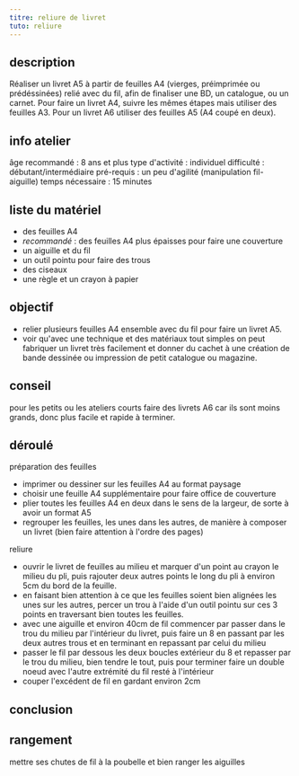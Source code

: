 ```yaml
---
titre: reliure de livret
tuto: reliure
---
```


## description
Réaliser un livret A5 à partir de feuilles A4 (vierges, préimprimée ou prédéssinées) relié avec du fil, afin de finaliser une BD, un catalogue, ou un carnet.
Pour faire un livret A4, suivre les mêmes étapes mais utiliser des feuilles A3. Pour un livret A6 utiliser des feuilles A5 (A4 coupé en deux).

## info atelier
âge recommandé : 8 ans et plus
type d'activité : individuel
difficulté : débutant/intermédiaire
pré-requis : un peu d'agilité (manipulation fil-aiguille)
temps nécessaire : 15 minutes

## liste du matériel
- des feuilles A4
- *recommandé* : des feuilles A4 plus épaisses pour faire une couverture
- un aiguille et du fil
- un outil pointu pour faire des trous
- des ciseaux
- une règle et un crayon à papier

## objectif
- relier plusieurs feuilles A4 ensemble avec du fil pour faire un livret A5.
- voir qu'avec une technique et des matériaux tout simples on peut fabriquer un livret très facilement et donner du cachet à une création de bande dessinée ou impression de petit catalogue ou magazine.

## conseil
pour les petits ou les ateliers courts faire des livrets A6 car ils sont moins grands, donc plus facile et rapide à terminer.

## déroulé
préparation des feuilles
- imprimer ou dessiner sur les feuilles A4 au format paysage
- choisir une feuille A4 supplémentaire pour faire office de couverture
- plier toutes les feuilles A4 en deux dans le sens de la largeur, de sorte à avoir un format A5
- regrouper les feuilles, les unes dans les autres, de manière à composer un livret (bien faire attention à l'ordre des pages)

reliure
- ouvrir le livret de feuilles au milieu et marquer d'un point au crayon le milieu du pli, puis rajouter deux autres points le long du pli à environ 5cm du bord de la feuille.
- en faisant bien attention à ce que les feuilles soient bien alignées les unes sur les autres, percer un trou à l'aide d'un outil pointu sur ces 3 points en traversant bien toutes les feuilles.
- avec une aiguille et environ 40cm de fil commencer par passer dans le trou du milieu par l'intérieur du livret, puis faire un 8 en passant par les deux autres trous et en terminant en repassant par celui du milieu
- passer le fil par dessous les deux boucles extérieur du 8 et repasser par le trou du milieu, bien tendre le tout, puis pour terminer faire un double noeud avec l'autre extrémité du fil resté à l'intérieur
- couper l'excédent de fil en gardant environ 2cm

## conclusion


## rangement
mettre ses chutes de fil à la poubelle et bien ranger les aiguilles
